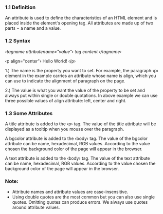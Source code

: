 
### 1.1 Definition

An attribute is used to define the characteristics of an HTML element and is placed inside the element's opening tag. All attributes are made up of two parts − a name and a value.

### 1.2 Syntax

*‹tagname attributename="value"› tag content ‹/tagname›*

‹p align="center"› Hello World! ‹/p›

1.) The name is the property you want to set. For example, the paragraph ‹p› element in the example carries an attribute whose name is align, which you can use to indicate the alignment of paragraph on the page.

2.) The value is what you want the value of the property to be set and always put within single or double quotations. In above example we can use three possible values of align attribute: left, center and right.

### 1.3 Some Attributes

A title attribute is added to the ‹p› tag. The value of the title attribute will be displayed as a tooltip when you mouse over the paragraph.

A bgcolor attribute is added to the ‹body› tag. The value of the bgcolor attribute can be name, hexadecimal, RGB values. According to the value chosen the background color of the page will appear in the browser.

A text attribute is added to the ‹body› tag. The value of the text attribute can be name, hexadecimal, RGB values. According to the value chosen the background color of the page will appear in the browser.



### Note:
 
- Attribute names and attribute values are case-insensitive.
- Using double quotes are the most common but you can also use single quotes. Omitting quotes can produce errors. We always use quotes around attribute values.
